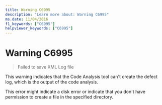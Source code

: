 ```yaml
---
title: Warning C6995
description: "Learn more about: Warning C6995"
ms.date: 11/04/2016
f1_keywords: ["C6995"]
helpviewer_keywords: ["C6995"]
---
```

# Warning C6995

> Failed to save XML Log file

This warning indicates that the Code Analysis tool can't create the defect log, which is the output of the code analysis.

This error might indicate a disk error or indicate that you don't have permission to create a file in the specified directory.
